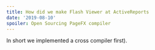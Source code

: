 ```yaml
---
title: How did we make Flash Viewer at ActiveReports
date: '2019-08-10'
spoiler: Open Sourcing PageFX compiler
---
```


In short we implemented a cross compiler first).
